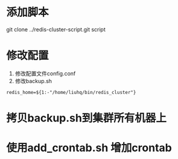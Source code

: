 # 添加脚本
git clone ../redis-cluster-script.git script

# 修改配置
1. 修改配置文件config.conf 
2. 修改backup.sh 
```
redis_home=${1:-"/home/liuhq/bin/redis_cluster"}
```

# 拷贝backup.sh到集群所有机器上

# 使用add_crontab.sh 增加crontab
